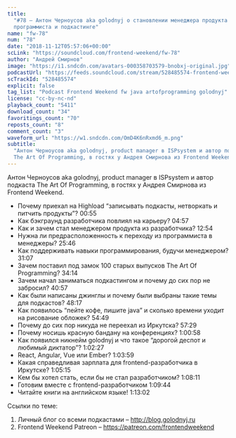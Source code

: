 ```yaml
---
title:
  "#78 – Антон Черноусов aka golodnyj о становлении менеджера продукта из
  программиста и подкастинге"
name: "fw-78"
num: "78"
date: "2018-11-12T05:57:06+00:00"
scLink: "https://soundcloud.com/frontend-weekend/fw-78"
author: "Андрей Смирнов"
image: "https://i1.sndcdn.com/avatars-000358703579-bnobxj-original.jpg"
podcastUrl: "https://feeds.soundcloud.com/stream/528485574-frontend-weekend-fw-78.m4a"
scTrackId: "528485574"
explicit: false
tag_list: "Podcast Frontend Weekend fw java artofprogramming golodnyj"
license: "cc-by-nc-nd"
playback_count: "5411"
download_count: "34"
favoritings_count: "70"
reposts_count: "8"
comment_count: "3"
waveform_url: "https://w1.sndcdn.com/OmD4K6nRxmd6_m.png"
subtitle:
  "Антон Черноусов aka golodnyj, product manager в ISPsystem и автор подкаста
  The Art Of Programming, в гостях у Андрея Смирнова из Frontend Weekend. "
---
```


Антон Черноусов aka golodnyj, product manager в ISPsystem и автор подкаста The
Art Of Programming, в гостях у Андрея Смирнова из Frontend Weekend.

- Почему приехал на Highload “записывать подкасты, нетворкать и питчить
  продукты”? <timecode sec="55">00:55</timecode>
- Как бэкграунд разработчика повлиял на карьеру?
  <timecode sec="297">04:57</timecode>
- Как и зачем стал менеджером продукта из разработчика?
  <timecode sec="774">12:54</timecode>
- Нужна ли предрасположенность к переходу из программиста в менеджеры?
  <timecode sec="1546">25:46</timecode>
- Как поддерживать навыки программирования, будучи менеджером?
  <timecode sec="1867">31:07</timecode>
- Зачем поставил под замок 100 старых выпусков The Art Of Programming?
  <timecode sec="2054">34:14</timecode>
- Зачем начал заниматься подкастингом и почему до сих пор не забросил?
  <timecode sec="2457">40:57</timecode>
- Как были написаны джинглы и почему были выбраны такие темы для подкастов?
  <timecode sec="2897">48:17</timecode>
- Как появилось “пейте кофе, пишите java” и сколько времени уходит на рисование
  обложек? <timecode sec="3289">54:49</timecode>
- Почему до сих пор никуда не переехал из Иркутска?
  <timecode sec="3449">57:29</timecode>
- Почему носишь красную бандану на конференциях?
  <timecode sec="3658">1:00:58</timecode>
- Как появился никнейм golodnyj и что такое “дорогой деспот и любимый диктатор”?
  <timecode sec="3747">1:02:27</timecode>
- React, Angular, Vue или Ember? <timecode sec="3839">1:03:59</timecode>
- Какая справедливая зарплата для frontend-разработчика в Иркутске?
  <timecode sec="3915">1:05:15</timecode>
- Кем бы хотел стать, если бы не стал разработчиком?
  <timecode sec="4091">1:08:11</timecode>
- Готовим вместе с frontend-разработчиком
  <timecode sec="4184">1:09:44</timecode>
- Читайте книги на английском языке! <timecode sec="4382">1:13:02</timecode>

Ссылки по теме:

1. Личный блог со всеми подкастами – <http://blog.golodnyj.ru>
2. Frontend Weekend Patreon – <https://patreon.com/frontendweekend>
